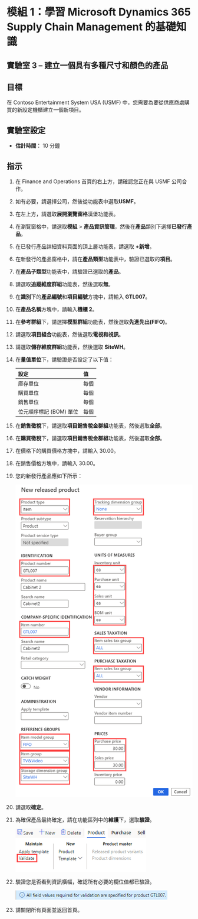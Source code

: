 ﻿---
lab:
    title: '實驗室 3：建立一個具有多種尺寸和顏色的產品'
    module: '模組 1：學習 Microsoft Dynamics 365 Supply Chain Management 的基礎知識'
---

# 模組 1：學習 Microsoft Dynamics 365 Supply Chain Management 的基礎知識

## 實驗室 3 – 建立一個具有多種尺寸和顏色的產品

## 目標

在 Contoso Entertainment System USA (USMF) 中，您需要為要從供應商處購買的新設定機櫃建立一個新項目。

## 實驗室設定

   - **估計時間**： 10 分鐘

## 指示

1. 在 Finance and Operations 首頁的右上方，請確認您正在與 USMF 公司合作。

1. 如有必要，請選擇公司，然後從功能表中選取**USMF**。

1. 在左上方，請選取**展開瀏覽窗格**漢堡功能表。

1. 在瀏覽窗格中，請選取**模組** > **產品資訊管理**，然後在**產品**類別下選擇**已發行產品**。

1. 在已發行產品詳細資料頁面的頂上層功能表，請選取 **+新增**。

1. 在新發行的產品窗格中，請在**產品類型**功能表中，驗證已選取的**項目**。

1. 在**產品子類型**功能表中，請驗證已選取的**產品**。

1. 請選取**追蹤維度群組**功能表，然後選取**無**。

1. 在**識別**下的**產品編號**和**項目編號**方塊中，請輸入 **GTL007**。

1. 在**產品名稱**方塊中，請輸入**機櫃 2**。

1. 在**參考群組**下，請選擇**模型群組**功能表，然後選取**先進先出(FIFO)**。

1. 請選取**項目組合**功能表，然後選取**電視和視訊**。

1. 請選取**儲存維度群組**功能表，然後選取 **SiteWH**。

1. 在**量值單位**下，請驗證是否設定了以下值：

    | **設定**| **值**|
    | :--- | :--- |
    | 庫存單位| 每個|
    | 購買單位| 每個|
    | 銷售單位| 每個|
    | 位元順序標記 (BOM) 單位| 每個|

1. 在**銷售徵稅**下，請選取**項目銷售稅金群組**功能表，然後選取**全部**。

1. 在**購買徵稅**下，請選取**項目銷售稅金群組**功能表，然後選取**全部​​**。

1. 在價格下的購買價格方塊中，請輸入 30.00。

1. 在銷售價格方塊中，請輸入 30.00。

1. 您的新發行產品應如下所示：

    ![畫面影像正在顯示已完成的新發行產品表格](./media/lp1-m2-new-release-product.png)

1. 請選取**確定**。

1. 為確保產品最終確定，請在功能區列中的**維護**下，選取**驗證**。

    ![畫面影像正在顯示功能區列的醒目提示驗證](./media/lp1-m2-validate-ribbon-bar.png)

1. 驗證您是否看到資訊橫幅，確認所有必要的欄位值都已驗證。

    ![已驗證所有必要欄位的資訊通知畫面影像](./media/lp1-m2-confirmation-of-validation.png)

1. 請關閉所有頁面並返回首頁。
